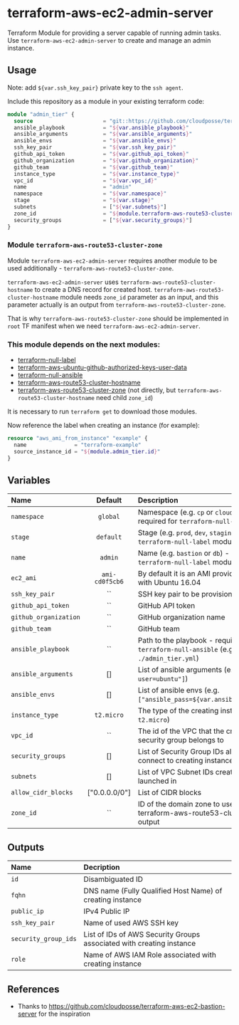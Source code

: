 # terraform-aws-ec2-admin-server

Terraform Module for providing a server capable of running admin tasks. Use `terraform-aws-ec2-admin-server` to create and manage an admin instance.

## Usage

Note: add `${var.ssh_key_pair}` private key to the `ssh agent`.

Include this repository as a module in your existing terraform code:

```terraform
module "admin_tier" {
  source                      = "git::https://github.com/cloudposse/terraform-aws-ec2-admin-server.git?ref=master"
  ansible_playbook            = "${var.ansible_playbook}"
  ansible_arguments           = "${var.ansible_arguments}"
  ansible_envs                = "${var.ansible_envs}"
  ssh_key_pair                = "${var.ssh_key_pair}"
  github_api_token            = "${var.github_api_token}"
  github_organization         = "${var.github_organization}"
  github_team                 = "${var.github_team}"
  instance_type               = "${var.instance_type}"
  vpc_id                      = "${var.vpc_id}"
  name                        = "admin"
  namespace                   = "${var.namespace}"
  stage                       = "${var.stage}"
  subnets                     = ["${var.subnets}"]
  zone_id                     = "${module.terraform-aws-route53-cluster-zone.zone_id}"
  security_groups             = ["${var.security_groups}"]
}

```

### Module `terraform-aws-route53-cluster-zone`

Module `terraform-aws-ec2-admin-server` requires another module to be used additionally - `terraform-aws-route53-cluster-zone`.

`terraform-aws-ec2-admin-server` uses `terraform-aws-route53-cluster-hostname` to create a DNS record for created host. `terraform-aws-route53-cluster-hostname` module needs `zone_id` parameter as an input, and this parameter actually is an output from `terraform-aws-route53-cluster-zone`.

That is why `terraform-aws-route53-cluster-zone` should be implemented in `root` TF manifest when we need `terraform-aws-ec2-admin-server`.


### This module depends on the next modules:

* [terraform-null-label](https://github.com/cloudposse/terraform-null-label)
* [terraform-aws-ubuntu-github-authorized-keys-user-data](https://github.com/cloudposse/terraform-aws-ubuntu-github-authorized-keys-user-data)
* [terraform-null-ansible](https://github.com/cloudposse/terraform-null-ansible)
* [terraform-aws-route53-cluster-hostname](https://github.com/cloudposse/terraform-aws-route53-cluster-hostname)
* [terraform-aws-route53-cluster-zone](https://github.com/cloudposse/terraform-aws-route53-cluster-zone) (not directly, but `terraform-aws-route53-cluster-hostname` need child `zone_id`)

It is necessary to run `terraform get` to download those modules.

Now reference the label when creating an instance (for example):
```terraform
resource "aws_ami_from_instance" "example" {
  name               = "terraform-example"
  source_instance_id = "${module.admin_tier.id}"
}
```

## Variables

|  Name                           |  Default       |  Description                                                                                  | Required|
|:--------------------------------|:--------------:|:----------------------------------------------------------------------------------------------|:-------:|
| `namespace`                     | `global`       | Namespace (e.g. `cp` or `cloudposse`) - required for `terraform-null-label` module            | Yes     |
| `stage`                         | `default`      | Stage (e.g. `prod`, `dev`, `staging` - required for `terraform-null-label` module             | Yes     |
| `name`                          | `admin`        | Name  (e.g. `bastion` or `db`) - required for `terraform-null-label` module                   | Yes     |
| `ec2_ami`                       | `ami-cd0f5cb6` | By default it is an AMI provided by Amazon with Ubuntu 16.04                                  | No      |
| `ssh_key_pair`                  | ``             | SSH key pair to be provisioned on instance                                                    | Yes     |
| `github_api_token`              | ``             | GitHub API token                                                                              | Yes     |
| `github_organization`           | ``             | GitHub organization name                                                                      | Yes     |
| `github_team`                   | ``             | GitHub team                                                                                   | Yes     |
| `ansible_playbook`              | ``             | Path to the playbook - required for `terraform-null-ansible` (e.g. `./admin_tier.yml`)        | Yes     |
| `ansible_arguments`             | []             | List of ansible arguments (e.g. `["--user=ubuntu"]`)                                          | No      |
| `ansible_envs`                  | []             | List of ansible envs (e.g. `["ansible_pass=${var.ansible_password}"]`)                        | Yes     |
| `instance_type`                 | `t2.micro`     | The type of the creating instance (e.g. `t2.micro`)                                           | No      |
| `vpc_id`                        | ``             | The id of the VPC that the creating instance security group belongs to                        | Yes     |
| `security_groups`               | []             | List of Security Group IDs allowed to connect to creating instance                            | Yes     |
| `subnets`                       | []             | List of VPC Subnet IDs creating instance launched in                                          | Yes     |
| `allow_cidr_blocks`             | ["0.0.0.0/0"]  | List of CIDR blocks                                                                           | No      |
| `zone_id`                       | ``             | ID of the domain zone to use - is a result of terraform-aws-route53-cluster-zone output       | Yes     |

## Outputs

| Name                 | Decription                                                           |
|:---------------------|:---------------------------------------------------------------------|
| `id`                 | Disambiguated ID                                                     |
| `fqhn`               | DNS name (Fully Qualified Host Name) of creating instance            |
| `public_ip`          | IPv4 Public IP                                                       |
| `ssh_key_pair`       | Name of used AWS SSH key                                             |
| `security_group_ids` | List of IDs of AWS Security Groups associated with creating instance |
| `role`               | Name of AWS IAM Role associated with creating instance               |


## References
* Thanks to https://github.com/cloudposse/terraform-aws-ec2-bastion-server for the inspiration




